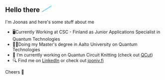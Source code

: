 ## Hello there <img src="Lightsaber_blue.png" width="35">

I'm Joonas and here's some stuff about me

- 🖥️Currently Working at CSC - Finland as Junior Applications Specialist in Quantum Technologies
- 👨‍🎓Doing my Master's degree in Aalto University on Quantum Technologies
- 🔭 I’m currently working on Quantun Circuit Knitting (check out [QCut](github.com/JooNiv/QCut))
- 🔍 Find me on [LinkedIn](https://www.linkedin.com/in/joonasnivala/) or check out [jooniv.fi](jooniv.fi)

Cheers 👋

<!--
**JooNiv/JooNiv** is a ✨ _special_ ✨ repository because its `README.md` (this file) appears on your GitHub profile.

Here are some ideas to get you started:

- 🔭 I’m currently working on ...
- 🌱 I’m currently learning ...
- 👯 I’m looking to collaborate on ...
- 🤔 I’m looking for help with ...
- 💬 Ask me about ...
- 📫 How to reach me: ...
- 😄 Pronouns: ...
- ⚡ Fun fact: ...
-->
